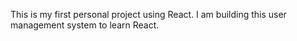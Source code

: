 This is my first personal project using React. I am building this user management system to learn React.
